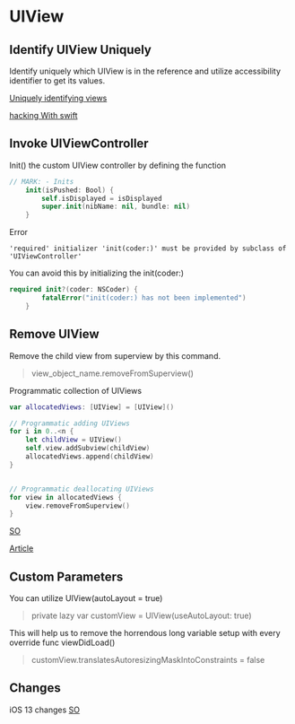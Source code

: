 # UIView

## Identify UIView Uniquely

Identify uniquely which UIView is in the reference and utilize accessibility identifier to get its values.

[Uniquely identifying views](https://theswiftdev.com/uniquely-identifying-views/)

[hacking With swift](https://www.hackingwithswift.com/example-code/uikit/how-to-find-a-uiview-subview-using-viewwithtag)

## Invoke UIViewController

Init\(\) the custom UIView controller by defining the function

```swift
// MARK: - Inits
    init(isPushed: Bool) {
        self.isDisplayed = isDisplayed
        super.init(nibName: nil, bundle: nil)
    }
```

Error

```text
'required' initializer 'init(coder:)' must be provided by subclass of 'UIViewController'
```

You can avoid this by initializing the init\(coder:\)

```swift
required init?(coder: NSCoder) {
        fatalError("init(coder:) has not been implemented")
    }
```



## Remove UIView

Remove the child view from superview by this command.
> view_object_name.removeFromSuperview()

Programmatic collection of UIViews
```swift
var allocatedViews: [UIView] = [UIView]()

// Programmatic adding UIViews 
for i in 0..<n {
	let childView = UIView()
	self.view.addSubview(childView)
	allocatedViews.append(childView)
}


// Programmatic deallocating UIViews
for view in allocatedViews {
    view.removeFromSuperview()
}

```
[SO](https://stackoverflow.com/questions/26569159/remove-programmatically-added-uiimageview)

[Article](http://swiftdeveloperblog.com/add-subview-and-remove-subview-example-in-swift/)



## Custom Parameters

You can utilize UIView(autoLayout = true)

> private lazy var customView = UIView(useAutoLayout: true)

This will help us to remove the horrendous long variable setup with every override func viewDidLoad()
> customView.translatesAutoresizingMaskIntoConstraints = false


## Changes

iOS 13 changes
[SO](https://stackoverflow.com/questions/56435510/presenting-modal-in-ios-13-fullscreen)